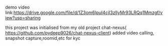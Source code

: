 demo video link:https://drive.google.com/file/d/1Z3om6IpuI4cjI3zlIyMr93LRQq1Mmzgf/view?usp=sharing

this project was initialised from my old project chat-nexus( https://github.com/pydeep9026/chat-nexus-client)  added video calling, snapshot capture,roomid,etc for kyc 
